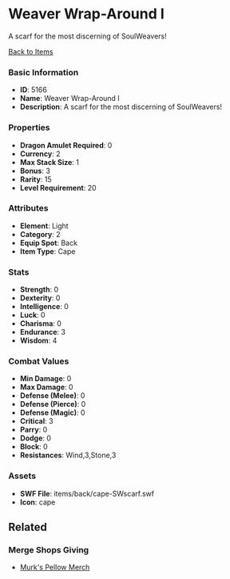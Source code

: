 # Weaver Wrap-Around I

A scarf for the most discerning of SoulWeavers!

[Back to Items](../items.md)

### Basic Information

- **ID**: 5166
- **Name**: Weaver Wrap-Around I
- **Description**: A scarf for the most discerning of SoulWeavers!

### Properties

- **Dragon Amulet Required**: 0
- **Currency**: 2
- **Max Stack Size**: 1
- **Bonus**: 3
- **Rarity**: 15
- **Level Requirement**: 20

### Attributes

- **Element**: Light
- **Category**: 2
- **Equip Spot**: Back
- **Item Type**: Cape

### Stats

- **Strength**: 0
- **Dexterity**: 0
- **Intelligence**: 0
- **Luck**: 0
- **Charisma**: 0
- **Endurance**: 3
- **Wisdom**: 4

### Combat Values

- **Min Damage**: 0
- **Max Damage**: 0
- **Defense (Melee)**: 0
- **Defense (Pierce)**: 0
- **Defense (Magic)**: 0
- **Critical**: 3
- **Parry**: 0
- **Dodge**: 0
- **Block**: 0
- **Resistances**: Wind,3,Stone,3

### Assets

- **SWF File**: items/back/cape-SWscarf.swf
- **Icon**: cape

## Related

### Merge Shops Giving

- [Murk's Pellow Merch](../merge-shops/84-murk-s-pellow-merch.md)

